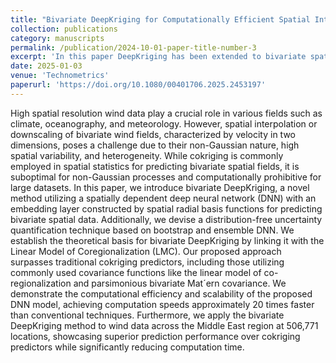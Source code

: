 ```yaml
---
title: "Bivariate DeepKriging for Computationally Efficient Spatial Interpolation of Large-scale Wind Fields"
collection: publications
category: manuscripts
permalink: /publication/2024-10-01-paper-title-number-3
excerpt: 'In this paper DeepKriging has been extended to bivariate spatial processes, incorporating connections to the Linear Model of Coregionalization.'
date: 2025-01-03
venue: 'Technometrics'
paperurl: 'https://doi.org/10.1080/00401706.2025.2453197'
---
```


High spatial resolution wind data play a crucial role in various fields such as climate, oceanography, and meteorology. However, spatial interpolation or downscaling of bivariate wind fields, characterized by velocity in two dimensions, poses a challenge
due to their non-Gaussian nature, high spatial variability, and heterogeneity. While
cokriging is commonly employed in spatial statistics for predicting bivariate spatial
fields, it is suboptimal for non-Gaussian processes and computationally prohibitive
for large datasets. In this paper, we introduce bivariate DeepKriging, a novel method
utilizing a spatially dependent deep neural network (DNN) with an embedding layer
constructed by spatial radial basis functions for predicting bivariate spatial data.
Additionally, we devise a distribution-free uncertainty quantification technique based
on bootstrap and ensemble DNN. We establish the theoretical basis for bivariate
DeepKriging by linking it with the Linear Model of Coregionalization (LMC). Our
proposed approach surpasses traditional cokriging predictors, including those utilizing commonly used covariance functions like the linear model of co-regionalization and parsimonious bivariate Mat´ern covariance. We demonstrate the computational
efficiency and scalability of the proposed DNN model, achieving computation speeds
approximately 20 times faster than conventional techniques. Furthermore, we apply
the bivariate DeepKriging method to wind data across the Middle East region at
506,771 locations, showcasing superior prediction performance over cokriging predictors while significantly reducing computation time.
